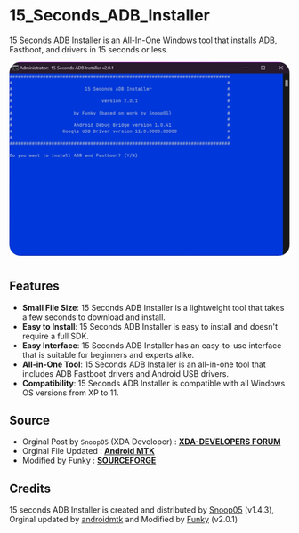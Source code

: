 # 15_Seconds_ADB_Installer
15 Seconds ADB Installer is an All-In-One Windows tool that installs ADB, Fastboot, and drivers in 15 seconds or less.

![preview](./quickadb-preview.webp)

<h1></h1>

## Features
* **Small File Size**: 15 Seconds ADB Installer is a lightweight tool that takes a few seconds to download and install.
* **Easy to Install**: 15 Seconds ADB Installer is easy to install and doesn't require a full SDK.
* **Easy Interface**: 15 Seconds ADB Installer has an easy-to-use interface that is suitable for beginners and experts alike.
* **All-in-One Tool**: 15 Seconds ADB Installer is an all-in-one tool that includes ADB Fastboot drivers and Android USB drivers.
* **Compatibility**: 15 Seconds ADB Installer is compatible with all Windows OS versions from XP to 11.

## Source
* Orginal Post by  `Snoop05` (XDA Developer) : **[XDA-DEVELOPERS FORUM](https://forum.xda-developers.com/t/official-tool-windows-adb-fastboot-and-drivers-15-seconds-adb-installer-v1-4-3.2588979/)**
* Orginal File Updated : **[Android MTK](https://androidmtk.com/download-15-seconds-adb-installer)**
* Modified by Funky : **[SOURCE**FORGE**](https://sourceforge.net/projects/quickadb/)**

## Credits
15 seconds ADB Installer is created and distributed by [Snoop05](https://forum.xda-developers.com/member.php?u=4638083) (v1.4.3), Orginal updated by [androidmtk](https://www.androidmtk.com) and Modified by [Funky](https://sourceforge.net/u/funkspunk) (v2.0.1)

